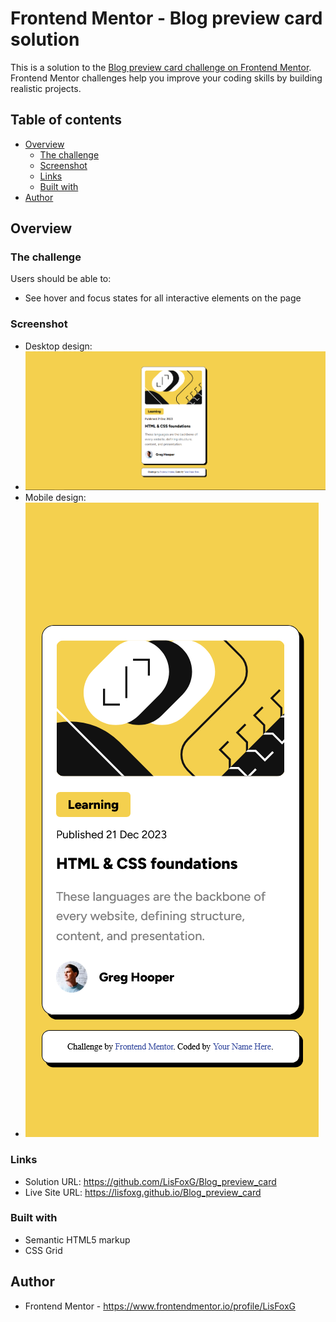 # Frontend Mentor - Blog preview card solution

This is a solution to the [Blog preview card challenge on Frontend Mentor](https://www.frontendmentor.io/challenges/blog-preview-card-ckPaj01IcS). Frontend Mentor challenges help you improve your coding skills by building realistic projects. 

## Table of contents

- [Overview](#overview)
  - [The challenge](#the-challenge)
  - [Screenshot](#screenshot)
  - [Links](#links)
  - [Built with](#built-with)
- [Author](#author)




## Overview

### The challenge

Users should be able to:

- See hover and focus states for all interactive elements on the page

### Screenshot

- Desktop design:
- ![alt text](image.png)
- Mobile design:
- ![alt text](<Screen Shot 2024-02-27 at 16.05.17.png>)

### Links
- Solution URL: https://github.com/LisFoxG/Blog_preview_card
- Live Site URL: https://lisfoxg.github.io/Blog_preview_card



### Built with
- Semantic HTML5 markup
- CSS Grid


## Author
- Frontend Mentor - https://www.frontendmentor.io/profile/LisFoxG


